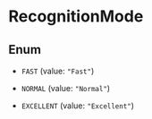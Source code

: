 

# RecognitionMode

## Enum


* `FAST` (value: `"Fast"`)

* `NORMAL` (value: `"Normal"`)

* `EXCELLENT` (value: `"Excellent"`)



